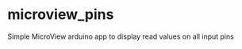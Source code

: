 microview_pins
==============

Simple MicroView arduino app to display read values on all input pins
